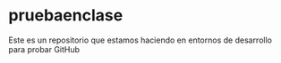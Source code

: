 # pruebaenclase
Este es un repositorio que estamos haciendo en entornos de desarrollo para probar GitHub
